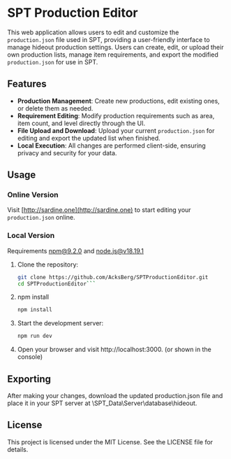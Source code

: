 # SPT Production Editor

This web application allows users to edit and customize the `production.json` file used in SPT, providing a user-friendly interface to manage hideout production settings. Users can create, edit, or upload their own production lists, manage item requirements, and export the modified `production.json` for use in SPT.

## Features

- **Production Management**: Create new productions, edit existing ones, or delete them as needed.
- **Requirement Editing**: Modify production requirements such as area, item count, and level directly through the UI.
- **File Upload and Download**: Upload your current `production.json` for editing and export the updated list when finished.
- **Local Execution**: All changes are performed client-side, ensuring privacy and security for your data.

## Usage

### Online Version

Visit [http://sardine.one](http://sardine.one) to start editing your `production.json` online.

### Local Version

Requirements npm@9.2.0 and node.js@v18.19.1

1. Clone the repository:

   ````bash
   git clone https://github.com/AcksBerg/SPTProductionEditor.git
   cd SPTProductionEditor```
   ````

2. npm install

    ```bash
    npm install
    ```

3. Start the development server:

    ```bash
    npm run dev
    ```
4. Open your browser and visit http://localhost:3000. (or shown in the console)

## Exporting
After making your changes, download the updated production.json file and place it in your SPT server at \SPT_Data\Server\database\hideout\.

## License
This project is licensed under the MIT License. See the LICENSE file for details.